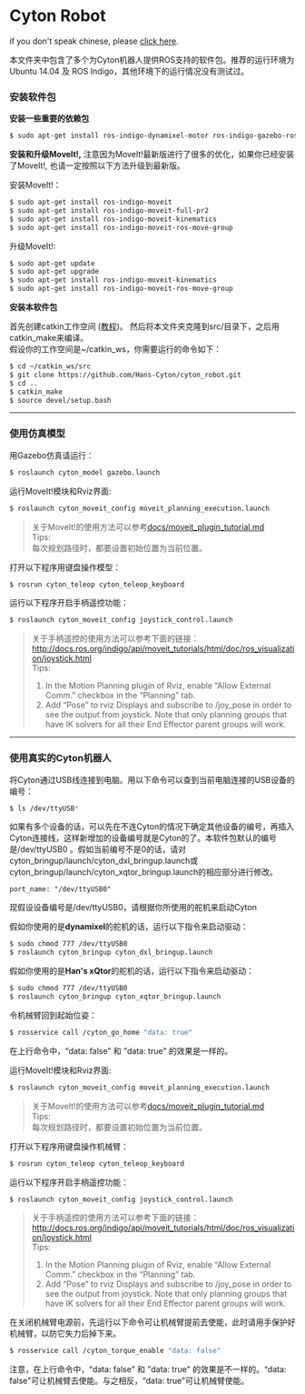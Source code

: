 Cyton Robot
======
if you don't speak chinese, please [click here](./README_english.md).

本文件夹中包含了多个为Cyton机器人提供ROS支持的软件包。推荐的运行环境为 Ubuntu 14.04 及 ROS Indigo，其他环境下的运行情况没有测试过。

### 安装软件包

**安装一些重要的依赖包**
```sh
$ sudo apt-get install ros-indigo-dynamixel-motor ros-indigo-gazebo-ros-control
```
**安装和升级MoveIt!,** 注意因为MoveIt!最新版进行了很多的优化，如果你已经安装了MoveIt!, 也请一定按照以下方法升级到最新版。

安装MoveIt!：
```sh
$ sudo apt-get install ros-indigo-moveit
$ sudo apt-get install ros-indigo-moveit-full-pr2
$ sudo apt-get install ros-indigo-moveit-kinematics
$ sudo apt-get install ros-indigo-moveit-ros-move-group
```
升级MoveIt!:
```sh
$ sudo apt-get update
$ sudo apt-get upgrade
$ sudo apt-get install ros-indigo-moveit-kinematics
$ sudo apt-get install ros-indigo-moveit-ros-move-group
```
**安装本软件包**

首先创建catkin工作空间 ([教程](http://wiki.ros.org/catkin/Tutorials))。 然后将本文件夹克隆到src/目录下，之后用catkin_make来编译。  
假设你的工作空间是~/catkin_ws，你需要运行的命令如下：
```sh
$ cd ~/catkin_ws/src
$ git clone https://github.com/Hans-Cyton/cyton_robot.git
$ cd ..
$ catkin_make
$ source devel/setup.bash
```

---

### 使用仿真模型

用Gazebo仿真请运行：
```sh
$ roslaunch cyton_model gazebo.launch
```
运行MoveIt!模块和Rviz界面:
```sh
$ roslaunch cyton_moveit_config moveit_planning_execution.launch
```
> 关于MoveIt!的使用方法可以参考[docs/moveit_plugin_tutorial.md](docs/moveit_plugin_tutorial.md)  
Tips:  
每次规划路径时，都要设置初始位置为当前位置。

打开以下程序用键盘操作模型：
```sh
$ rosrun cyton_teleop cyton_teleop_keyboard
```
运行以下程序开启手柄遥控功能：
```sh
$ roslaunch cyton_moveit_config joystick_control.launch
```
> 关于手柄遥控的使用方法可以参考下面的链接：  
http://docs.ros.org/indigo/api/moveit_tutorials/html/doc/ros_visualization/joystick.html  
Tips:  
> 1. In the Motion Planning plugin of Rviz, enable “Allow External Comm.” checkbox in the “Planning” tab.  
> 2. Add “Pose” to rviz Displays and subscribe to /joy_pose in order to see the output from joystick. Note that only planning groups that have IK solvers for all their End Effector parent groups will work.

---

### 使用真实的Cyton机器人
将Cyton通过USB线连接到电脑。用以下命令可以查到当前电脑连接的USB设备的编号：
```sh
$ ls /dev/ttyUSB*
```
如果有多个设备的话，可以先在不连Cyton的情况下确定其他设备的编号，再插入Cyton连接线，这样新增加的设备编号就是Cyton的了。本软件包默认的编号是/dev/ttyUSB0 。假如当前编号不是0的话，请对cyton_bringup/launch/cyton_dxl_bringup.launch或cyton_bringup/launch/cyton_xqtor_bringup.launch的相应部分进行修改。
```
port_name: "/dev/ttyUSB0"
```

现假设设备编号是/dev/ttyUSB0，请根据你所使用的舵机来启动Cyton

假如你使用的是**dynamixel**的舵机的话，运行以下指令来启动驱动：
```sh
$ sudo chmod 777 /dev/ttyUSB0
$ roslaunch cyton_bringup cyton_dxl_bringup.launch
```
假如你使用的是**Han's xQtor**的舵机的话，运行以下指令来启动驱动：
```sh
$ sudo chmod 777 /dev/ttyUSB0
$ roslaunch cyton_bringup cyton_xqtor_bringup.launch
```

令机械臂回到起始位姿：
```sh
$ rosservice call /cyton_go_home "data: true"
```
在上行命令中，“data: false" 和 ”data: true" 的效果是一样的。

运行MoveIt!模块和Rviz界面:
```sh
$ roslaunch cyton_moveit_config moveit_planning_execution.launch
```
> 关于MoveIt!的使用方法可以参考[docs/moveit_plugin_tutorial.md](docs/moveit_plugin_tutorial.md)  
Tips:  
每次规划路径时，都要设置初始位置为当前位置。

打开以下程序用键盘操作机械臂：
```sh
$ rosrun cyton_teleop cyton_teleop_keyboard
```
运行以下程序开启手柄遥控功能：
```sh
$ roslaunch cyton_moveit_config joystick_control.launch
```
> 关于手柄遥控的使用方法可以参考下面的链接：  
http://docs.ros.org/indigo/api/moveit_tutorials/html/doc/ros_visualization/joystick.html  
Tips:  
> 1. In the Motion Planning plugin of Rviz, enable “Allow External Comm.” checkbox in the “Planning” tab.   
> 2. Add “Pose” to rviz Displays and subscribe to /joy_pose in order to see the output from joystick. Note that only planning groups that have IK solvers for all their End Effector parent groups will work.

在关闭机械臂电源前，先运行以下命令可让机械臂提前去使能，此时请用手保护好机械臂，以防它失力后掉下来。
```sh
$ rosservice call /cyton_torque_enable "data: false" 
```
注意，在上行命令中，“data: false" 和 ”data: true" 的效果是不一样的。“data: false"可让机械臂去使能。与之相反，“data: true"可让机械臂使能。